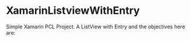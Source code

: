 # XamarinListviewWithEntry
Simple Xamarin PCL Project. A ListView with Entry and the objectives here are:
